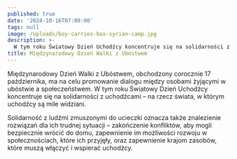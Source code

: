 ```yaml
---
published: true
date: '2024-10-16T07:00:00'
tags: null
image: /uploads/boy-carries-box-syrian-camp.jpg
description: >-
  W tym roku Światowy Dzień Uchodźcy koncentruje się na solidarności z uchodźcami.
title: Międzynarodowy Dzień Walki z Ubóstwem
---
```


Międzynarodowy Dzień Walki z Ubóstwem, obchodzony corocznie 17 października, ma na celu promowanie dialogu między osobami żyjącymi w ubóstwie a społeczeństwem. W tym roku Światowy Dzień Uchodźcy koncentruje się na solidarności z uchodźcami – na rzecz świata, w którym uchodźcy są mile widziani.

Solidarność z ludźmi zmuszonymi do ucieczki oznacza także znalezienie rozwiązań dla ich trudnej sytuacji – zakończenie konfliktów, aby mogli bezpiecznie wrócić do domu, zapewnienie im możliwości rozwoju w społecznościach, które ich przyjęły, oraz zapewnienie krajom zasobów, które muszą włączyć i wspierać uchodźcy.


